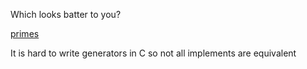 
Which looks batter to you?

[primes](.README.ong)

It is hard to write generators in C so not all implements are equivalent
